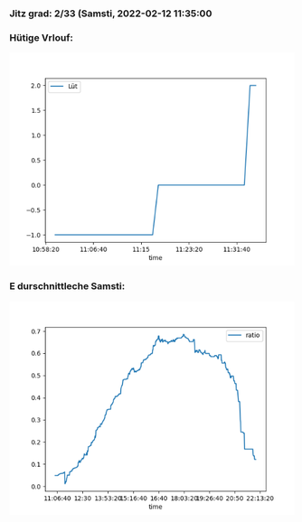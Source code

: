 ### Jitz grad: 2/33 (Samsti, 2022-02-12 11:35:00

### Hütige Vrlouf:
![Graph](Today.png)

### E durschnittleche Samsti:
![Graph](Samsti.png)